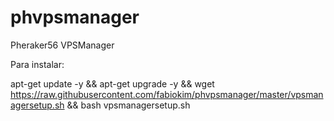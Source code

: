 # phvpsmanager
Pheraker56 VPSManager

Para instalar: 

apt-get update -y && apt-get upgrade -y && wget https://raw.githubusercontent.com/fabiokim/phvpsmanager/master/vpsmanagersetup.sh && bash vpsmanagersetup.sh
